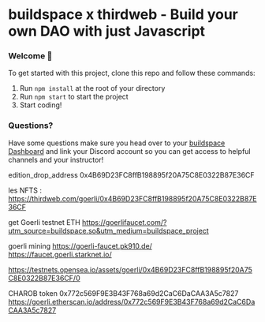 # buildspace x thirdweb - Build your own DAO with just Javascript

### **Welcome 👋**
To get started with this project, clone this repo and follow these commands:

1. Run `npm install` at the root of your directory
2. Run `npm start` to start the project
3. Start coding!

### **Questions?**
Have some questions make sure you head over to your [buildspace Dashboard](https://app.buildspace.so/projects/COb520aae3-7925-42f4-a5e7-eaf718933766) and link your Discord account so you can get access to helpful channels and your instructor!

edition_drop_address 0x4B69D23FC8ffB198895f20A75C8E0322B87E36CF

les NFTS : https://thirdweb.com/goerli/0x4B69D23FC8ffB198895f20A75C8E0322B87E36CF

get Goerli testnet ETH https://goerlifaucet.com/?utm_source=buildspace.so&utm_medium=buildspace_project

goerli mining https://goerli-faucet.pk910.de/
https://faucet.goerli.starknet.io/

https://testnets.opensea.io/assets/goerli/0x4B69D23FC8ffB198895f20A75C8E0322B87E36CF/0

CHAROB token 0x772c569F9E3B43F768a69d2CaC6DaCAA3A5c7827
https://goerli.etherscan.io/address/0x772c569F9E3B43F768a69d2CaC6DaCAA3A5c7827
